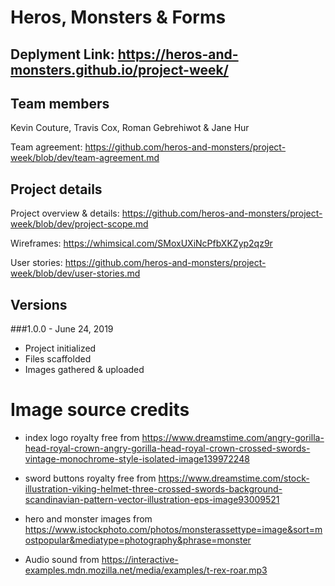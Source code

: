 # Heros, Monsters & Forms
## Deplyment Link: https://heros-and-monsters.github.io/project-week/
## Team members

Kevin Couture, Travis Cox, Roman Gebrehiwot & Jane Hur

Team agreement: https://github.com/heros-and-monsters/project-week/blob/dev/team-agreement.md

## Project details

Project overview & details: https://github.com/heros-and-monsters/project-week/blob/dev/project-scope.md

Wireframes: https://whimsical.com/SMoxUXiNcPfbXKZyp2qz9r

User stories: https://github.com/heros-and-monsters/project-week/blob/dev/user-stories.md

## Versions

###1.0.0 - June 24, 2019

- Project initialized
- Files scaffolded
- Images gathered & uploaded

# Image source credits

- index logo royalty free from https://www.dreamstime.com/angry-gorilla-head-royal-crown-angry-gorilla-head-royal-crown-crossed-swords-vintage-monochrome-style-isolated-image139972248

- sword buttons royalty free from https://www.dreamstime.com/stock-illustration-viking-helmet-three-crossed-swords-background-scandinavian-pattern-vector-illustration-eps-image93009521

- hero and monster images from https://www.istockphoto.com/photos/monsterassettype=image&sort=mostpopular&mediatype=photography&phrase=monster

- Audio sound from https://interactive-examples.mdn.mozilla.net/media/examples/t-rex-roar.mp3
